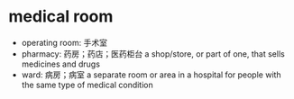 # medical room

- operating room: 手术室
- pharmacy: 药房；药店；医药柜台 a shop/store, or part of one, that sells medicines and drugs
- ward: 病房；病室 a separate room or area in a hospital for people with the same type of medical condition
